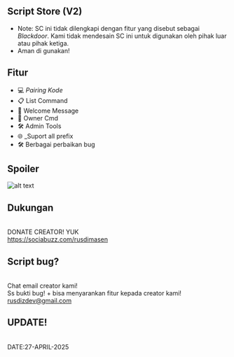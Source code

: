 ## Script Store (V2)
- Note: SC ini tidak dilengkapi dengan fitur yang disebut sebagai _Blackdoor_. Kami tidak mendesain SC ini untuk digunakan oleh pihak luar atau pihak ketiga.
- Aman di gunakan!

## Fitur
- 💻 _Pairing Kode_  
- 📋 List Command 
- 🎉 Welcome Message  
- 👑 Owner Cmd  
- 🛠️ Admin Tools 
- 🌐 _Suport all prefix  
- 🛠️ Berbagai perbaikan bug

## Spoiler
![alt text](https://i.ibb.co.com/GvJBjDQF/IMG-20250424-WA0199-3.jpg?raw=true)

## Dukungan 
<br>DONATE CREATOR! YUK
<br>https://sociabuzz.com/rusdimasen

## Script bug?
<br>Chat email creator kami!
<br>Ss bukti bug! + bisa menyarankan fitur kepada creator kami!
<br>rusdizdev@gmail.com

## UPDATE!
<br>DATE:27-APRIL-2025
